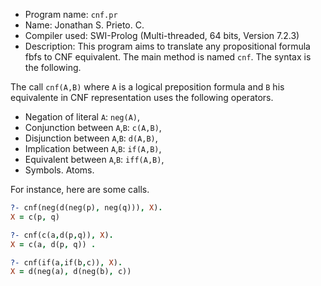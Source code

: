 - Program name: `cnf.pr`
- Name: Jonathan S. Prieto. C.
- Compiler used: SWI-Prolog (Multi-threaded, 64 bits, Version 7.2.3)
- Description: This program aims to translate any propositional
formula fbfs to CNF equivalent. The main method is named `cnf`.
The syntax is the following.

The call `cnf(A,B)` where `A` is a logical preposition formula and `B` his 
equivalente in CNF representation uses the following operators.

- Negation of literal `A`: `neg(A)`,
- Conjunction between `A`,`B`: `c(A,B)`, 
- Disjunction between `A`,`B`: `d(A,B)`, 
- Implication between `A`,`B`: `if(A,B)`,
- Equivalent between `A`,`B`: `iff(A,B)`,
- Symbols. Atoms.

For instance, here are some calls.

```Prolog
?- cnf(neg(d(neg(p), neg(q))), X).
X = c(p, q)

?- cnf(c(a,d(p,q)), X).
X = c(a, d(p, q)) .

?- cnf(if(a,if(b,c)), X).
X = d(neg(a), d(neg(b), c))
```